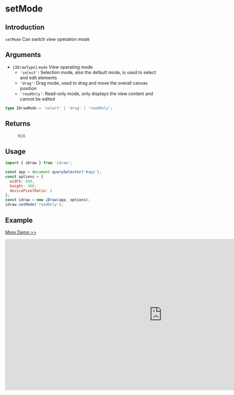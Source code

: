 # setMode

## Introduction

`setMode` Can switch view operation mode

## Arguments

- `{IDrawType}` `mode` View operating mode
  - `'select'`: Selection mode, also the default mode, is used to select and edit elements
  - `'drag'`: Drag mode, used to drag and move the overall canvas position
  - `'readOnly'`: Read-only mode, only displays the view content and cannot be edited

```ts
type IDrawMode = 'select' | 'drag' | 'readOnly';
```

## Returns

> N/A

## Usage

```js
import { iDraw } from 'idraw';

const app = document.querySelector('#app');
const options = {
  width: 600,
  height: 400,
  devicePixelRatio: 2
};
const idraw = new iDraw(app, options);
idraw.setMode('readOnly');
```

## Example

[More Demo >>](https://idrawjs.com/playground/?demo=api-setMode)

<iframe class="idraw-playground-preview" 
  src="https://idrawjs.com/playground/?demo=api-setMode&header=false&sider=false&default-editor-split=50" 
  width="1000" height="480" frameborder="no" border="0"
  style="border: 1px solid #cecece; margin: 0px auto;"
></iframe>
